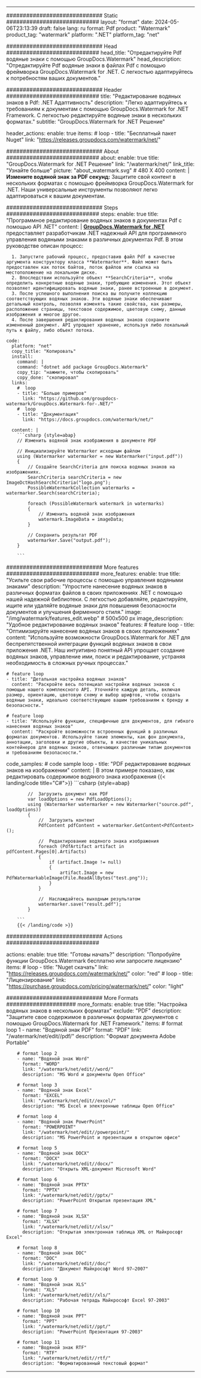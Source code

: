 
---
############################# Static ############################
layout: "format"
date:  2024-05-06T23:13:39
draft: false
lang: ru
format: Pdf
product: "Watermark"
product_tag: "watermark"
platform: ".NET"
platform_tag: "net"

############################# Head ############################
head_title: "Отредактируйте Pdf водяные знаки с помощью GroupDocs.Watermark"
head_description: "Отредактируйте Pdf водяные знаки в файлах Pdf с помощью фреймворка GroupDocs.Watermark for .NET. С легкостью адаптируйтесь к потребностям ваших документов."

############################# Header ############################
title: "Редактирование водяных знаков в Pdf: .NET Адаптивность" 
description: "Легко адаптируйтесь к требованиям к документам с помощью GroupDocs.Watermark for .NET Framework. С легкостью редактируйте водяные знаки в нескольких форматах."
subtitle: "GroupDocs.Watermark for .NET Решение" 

header_actions:
  enable: true
  items:
    #  loop
    - title: "Бесплатный пакет Nuget"
      link: "https://releases.groupdocs.com/watermark/net/"
      
############################# About ############################
about:
    enable: true
    title: "GroupDocs.Watermark for .NET Решение"
    link: "/watermark/net/"
    link_title: "Узнайте больше"
    picture: "about_watermark.svg" # 480 X 400
    content: |
       **Измените водяной знак за PDF секунд:** Защитите свой контент в нескольких форматах с помощью фреймворка GroupDocs.Watermark for .NET. Наши универсальные инструменты позволяют легко адаптироваться к вашим документам.

############################# Steps ############################
steps:
    enable: true
    title: "Программное редактирование водяных знаков в документах Pdf с помощью API .NET"
    content: |
      **[GroupDocs.Watermark for .NET](https://products.groupdocs.com/watermark/net/)** предоставляет разработчикам .NET надежный API для программного управления водяными знаками в различных документах Pdf. В этом руководстве описан процесс:
      
      1. Запустите рабочий процесс, предоставив файл Pdf в качестве аргумента конструктору класса **Watermarker**. Файл может быть предоставлен как поток байтов, поток файлов или ссылка на местоположение на локальном диске.
      2. Впоследствии используйте объект **SearchCriteria**, чтобы определить конкретные водяные знаки, требующие изменения. Этот объект позволяет идентифицировать водяные знаки, ранее встроенные в документ.
      3. После успешного выполнения поиска вы получите коллекцию соответствующих водяных знаков. Эти водяные знаки обеспечивают детальный контроль, позволяя изменять такие свойства, как размеры, расположение страницы, текстовое содержимое, цветовую схему, данные изображения и многое другое.
      4. После завершения редактирования водяных знаков сохраните измененный документ. API упрощает хранение, используя либо локальный путь к файлу, либо объект потока.
   
    code:
      platform: "net"
      copy_title: "Копировать"
      install:
        command: |
        command: "dotnet add package GroupDocs.Watermark"
        copy_tip: "нажмите, чтобы скопировать"
        copy_done: "скопировал"
      links:
        #  loop
        - title: "Больше примеров"
          link: "https://github.com/groupdocs-watermark/GroupDocs.Watermark-for-.NET/"
        #  loop
        - title: "Документация"
          link: "https://docs.groupdocs.com/watermark/net/"
          
      content: |
        ```csharp {style=abap}
        // Изменить водяной знак изображения в документе PDF

        // Инициализируйте Watermarker исходным файлом
        using (Watermarker watermarker = new Watermarker("input.pdf"))
        {
            // Создайте SearchCriteria для поиска водяных знаков на изображениях.
            SearchCriteria searchCriteria = new ImageDctHashSearchCriteria("logo.png");
            PossibleWatermarkCollection watermarks = watermarker.Search(searchCriteria);

            foreach (PossibleWatermark watermark in watermarks)
            {
                // Изменить водяной знак изображения
                watermark.ImageData = imageData;
            }

            // Сохранить результат PDF
            watermarker.Save("output.pdf");
        }
        
        ```     

############################# More features ############################
more_features:
  enable: true
  title: "Усильте свои рабочие процессы с помощью управления водяными знаками"
  description: "Упростите нанесение водяных знаков в различных форматах файлов в своих приложениях .NET с помощью нашей надежной библиотеки. С легкостью добавляйте, редактируйте, ищите или удаляйте водяные знаки для повышения безопасности документов и улучшения фирменного стиля."
  image: "/img/watermark/features_edit.webp" # 500x500 px
  image_description: "Удобное редактирование водяных знаков"
  features:
    # feature loop
    - title: "Оптимизируйте нанесение водяных знаков в своих приложениях"
      content: "Используйте возможности GroupDocs.Watermark for .NET для беспрепятственной интеграции функций водяных знаков в свои приложения .NET. Наш интуитивно понятный API упрощает создание водяных знаков, управление ими, поиск и редактирование, устраняя необходимость в сложных ручных процессах."

    # feature loop
    - title: "Детальная настройка водяных знаков"
      content: "Раскройте весь потенциал настройки водяных знаков с помощью нашего комплексного API. Уточняйте каждую деталь, включая размер, ориентацию, цветовую схему и выбор шрифтов, чтобы создать водяные знаки, идеально соответствующие вашим требованиям к бренду и безопасности."

    # feature loop
    - title: "Используйте функции, специфичные для документов, для гибкого нанесения водяных знаков"
      content: "Раскройте возможности встроенных функций в различных форматах документов. Используйте такие элементы, как фон документа, аннотации, заголовки и другие объекты, в качестве уникальных контейнеров для водяных знаков, отвечающих различным типам документов и требованиям безопасности."
      
  code_samples:
    # code sample loop
    - title: "PDF редактирование водяных знаков на изображении"
      content: |
        В этом примере показано, как редактировать содержимое водяного знака изображения
        {{< landing/code title="C#">}}
        ```csharp {style=abap}
        
            //  Загрузить документ как PDF
            var loadOptions = new PdfLoadOptions();
            using (Watermarker watermarker = new Watermarker("source.pdf", loadOptions))
            {
                //  Загрузить контент
                PdfContent pdfContent = watermarker.GetContent<PdfContent>();

                //  Редактирование водяного знака изображения
                foreach (PdfArtifact artifact in pdfContent.Pages[0].Artifacts)
                {
                    if (artifact.Image != null)
                    {
                        artifact.Image = new PdfWatermarkableImage(File.ReadAllBytes("test.png"));
                    }
                }

                //  Наслаждайтесь выходным результатом
                watermarker.save("result.pdf");
            }

        ```
        {{< /landing/code >}}


############################# Actions ############################

actions:
  enable: true
  title: "Готовы начать?"
  description: "Попробуйте функции GroupDocs.Watermark бесплатно или запросите лицензию"
  items:
    #  loop
    - title: "Nuget скачать"
      link: "https://releases.groupdocs.com/watermark/net/"
      color: "red"
        #  loop
    - title: "Лицензирование"
      link: "https://purchase.groupdocs.com/pricing/watermark/net/"
      color: "light"


############################# More Formats #####################
more_formats:
    enable: true
    title: "Настройка водяных знаков в нескольких форматах"
    exclude: "PDF"
    description: "Защитите свое содержимое в различных форматах документов с помощью GroupDocs.Watermark for .NET Framework."
    items: 
        # format loop 1
        - name: "Водяной знак PDF"
          format: "PDF"
          link: "/watermark/net/edit//pdf/"
          description: "Формат документа Adobe Portable"

        # format loop 2
        - name: "Водяной знак Word"
          format: "WORD"
          link: "/watermark/net/edit//word/"
          description: "MS Word и документы Open Office"
          
        # format loop 3
        - name: "Водяной знак Excel"
          format: "EXCEL"
          link: "/watermark/net/edit//excel/"
          description: "MS Excel и электронные таблицы Open Office"

        # format loop 4
        - name: "Водяной знак PowerPoint"
          format: "POWERPOINT"
          link: "/watermark/net/edit//powerpoint/"
          description: "MS PowerPoint и презентации в открытом офисе"

        # format loop 5
        - name: "Водяной знак DOCX"
          format: "DOCX"
          link: "/watermark/net/edit//docx/"
          description: "Открыть XML-документ Microsoft Word"
          
        # format loop 6
        - name: "Водяной знак PPTX"
          format: "PPTX"
          link: "/watermark/net/edit//pptx/"
          description: "PowerPoint Открытая презентация XML"
          
        # format loop 7
        - name: "Водяной знак XLSX"
          format: "XLSX"
          link: "/watermark/net/edit//xlsx/"
          description: "Открытая электронная таблица XML от Майкрософт Excel"

        # format loop 8
        - name: "Водяной знак DOC"
          format: "DOC"
          link: "/watermark/net/edit//doc/"
          description: "Документ Майкрософт Word 97—2007"

        # format loop 9
        - name: "Водяной знак XLS"
          format: "XLS"
          link: "/watermark/net/edit//xls/"
          description: "Рабочая тетрадь Майкрософт Excel 97-2003"

        # format loop 10
        - name: "Водяной знак PPT"
          format: "PPT"
          link: "/watermark/net/edit//ppt/"
          description: "PowerPoint Презентация 97-2003"

        # format loop 11
        - name: "Водяной знак RTF"
          format: "RTF"
          link: "/watermark/net/edit//rtf/"
          description: "Форматированный текстовый формат"

---